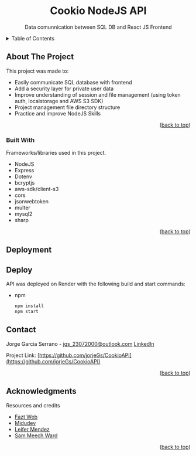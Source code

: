 <a name="readme-top"></a>

<div align="center">
  <h1 align="center">Cookio NodeJS API</h1>
  <p align="center">
    Data comunnication between SQL DB and React JS Frontend
  </p>
</div>

<!-- TABLE OF CONTENTS -->
<details>
  <summary>Table of Contents</summary>
  <ol>
    <li>
      <a href="#about-the-project">About The Project</a>
      <ul>
        <li><a href="#built-with">Functionality</a></li>
      </ul>
    </li>
    <li>
      <a href="#deployment">Getting Started</a>
      <ul>
        <li><a href="#deploy">Installation</a></li>
      </ul>
    </li>
    <li><a href="#contact">Contact</a></li>
    <li><a href="#acknowledgments">Acknowledgments</a></li>
  </ol>
</details>

<!-- ABOUT THE PROJECT -->
## About The Project

This project was made to:
* Easily communicate SQL database with frontend
* Add a security layer for private user data
* Improve understanding of session and file management (using token auth, localstorage and AWS S3 SDK)
* Project management file directory structure
* Practice and improve NodeJS Skills

<p align="right">(<a href="#readme-top">back to top</a>)</p>


### Built With

Frameworks/libraries used in this project.

* NodeJS
* Express
* Dotenv
* bcryptjs
* aws-sdk/client-s3
* cors
* jsonwebtoken
* multer
* mysql2
* sharp

<p align="right">(<a href="#readme-top">back to top</a>)</p>


<!-- GETTING STARTED -->
## Deployment

## Deploy

API was deployed on Render with the following build and start commands:
* npm
  ```sh
  npm install
  npm start
  ```

<!-- CONTACT -->
## Contact

Jorge Garcia Serrano - jgs_23072000@outlook.com
[LinkedIn](www.linkedin.com/in/jorge-garcia-serrano-dev)


Project Link: [https://github.com/jorjeGs/CookioAPI](https://github.com/jorjeGs/CookioAPI)

<p align="right">(<a href="#readme-top">back to top</a>)</p>


<!-- ACKNOWLEDGMENTS -->
## Acknowledgments

Resources and credits

* [Fazt Web](https://github.com/FaztWeb)
* [Midudev](https://github.com/midudev)
* [Leifer Mendez](https://github.com/leifermendez)
* [Sam Meech Ward](https://github.com/Sam-Meech-Ward)

<p align="right">(<a href="#readme-top">back to top</a>)</p>

